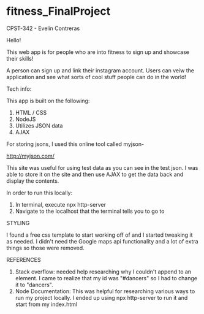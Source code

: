 # fitness_FinalProject

CPST-342 - Evelin Contreras

Hello!

This web app is for people who are into fitness to sign up and showcase their skills! 

A person can sign up and link their instagram account.
Users can veiw the application and see what sorts of cool stuff people can do in the world!

Tech info:

This app is built on the following:
1. HTML / CSS
2. NodeJS
3. Utilizes JSON data 
4. AJAX

For storing jsons, I used this online tool called myjson-

http://myjson.com/

This site was useful for using test data as you can see in the test json. I was able to store it on the site and then use AJAX to get the data back and display the contents.

In order to run this locally:

1. In terminal, execute npx http-server
2. Navigate to the localhost that the terminal tells you to go to

STYLING

I found a free css template to start working off of and I started tweaking it as needed. I didn't need the Google maps api functionality and a lot of extra things so those were removed. 

REFERENCES

1. Stack overflow: needed help researching why I couldn't append to an element. I came to realize that my id was "#dancers" so I had to change it to "dancers". 
2. Node Documentation: This was helpful for researching various ways to run my project locally. I ended up using npx http-server to run it and start from my index.html

